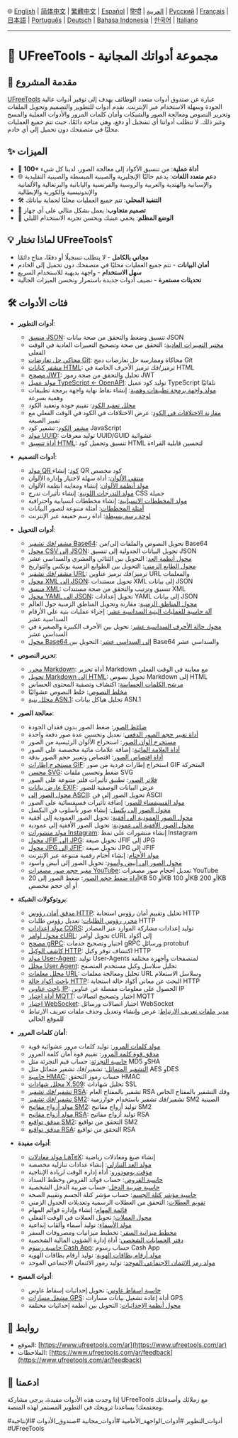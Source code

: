 🌐 [English](README.md) | [简体中文](README_zh-CN.md) | [繁體中文](README_zh-TW.md) | [Español](README_es.md) | [हिन्दी](README_hi.md) | [العربية](README_ar.md) | [Русский](README_ru.md) | [Français](README_fr.md) | [日本語](README_ja.md) | [Português](README_pt.md) | [Deutsch](README_de.md) | [Bahasa Indonesia](README_id.md) | [한국어](README_ko.md) | [Italiano](README_it.md)

---

# 🚀 UFreeTools - مجموعة أدواتك المجانية

## 📝 مقدمة المشروع

[UFreeTools](https://www.ufreetools.com/ar) عبارة عن صندوق أدوات متعدد الوظائف يهدف إلى توفير أدوات عالية الجودة وسهلة الاستخدام عبر الإنترنت. نقدم أدوات للتطوير والتصميم وتحويل الملفات وتحرير النصوص ومعالجة الصور والشبكات وأمان كلمات المرور والأدوات العملية والمسح وغير ذلك. لا تتطلب أدواتنا أي تسجيل أو دفع، وهي متاحة دائمًا، حيث تتم جميع العمليات محليًا في متصفحك دون تحميل إلى أي خادم.

## ✨ الميزات

- 🔧 **100+ أداة عملية**: من تنسيق الأكواد إلى معالجة الصور، لدينا كل شيء
- 🌐 **دعم متعدد اللغات**: يدعم حاليًا الإنجليزية والصينية المبسطة والصينية التقليدية والإسبانية والهندية والعربية والروسية والفرنسية واليابانية والبرتغالية والألمانية والإندونيسية والكورية والإيطالية
- 🛠️ **التنفيذ المحلي**: تتم جميع العمليات محليًا لحماية بياناتك
- 📱 **تصميم متجاوب**: يعمل بشكل مثالي على أي جهاز
- 🌙 **الوضع المظلم**: يحمي عينيك ويحسن تجربة الاستخدام الليلي

## 💡 لماذا تختار UFreeTools؟

- **مجاني بالكامل** - لا يتطلب تسجيلًا أو دفعًا، متاح دائمًا
- **أمان البيانات** - تتم جميع العمليات محليًا في متصفحك دون تحميل إلى الخادم
- **سهل الاستخدام** - واجهة بديهية للاستخدام السريع
- **تحديثات مستمرة** - نضيف أدوات جديدة باستمرار ونحسن الميزات الحالية

## 🛠️ فئات الأدوات

- **أدوات التطوير**:
  - [منسق JSON](https://www.ufreetools.com/ar/tool/json-formatter): تنسيق وضغط والتحقق من صحة بيانات JSON
  - [مختبر التعبيرات العادية](https://www.ufreetools.com/ar/tool/regex-tester): التحقق من صحة وتصحيح التعبيرات العادية في الوقت الفعلي
  - [محاكي حل تعارضات Git](https://www.ufreetools.com/ar/tool/git-conflict-resolver): محاكاة وممارسة حل تعارضات دمج Git
  - [مشفر كيانات HTML](https://www.ufreetools.com/ar/tool/html-entity-encoder): ترميز/فك ترميز الأحرف الخاصة في HTML
  - [مصحح JWT](https://www.ufreetools.com/ar/tool/jwt-debugger): تحليل والتحقق من صحة رموز JWT
  - [مولد عميل TypeScript ← OpenAPI](https://www.ufreetools.com/ar/tool/openapi-generator): توليد كود عميل TypeScript تلقائيًا
  - [مولد واجهة برمجة تطبيقات وهمية](https://www.ufreetools.com/ar/tool/mock-api-generator): إنشاء نقاط نهاية واجهة برمجة تطبيقات وهمية بسرعة
  - [محلل تعقيد الكود](https://www.ufreetools.com/ar/tool/code-complexity-analyzer): تقييم جودة وتعقيد الكود
  - [مقارنة الاختلافات في الكود](https://www.ufreetools.com/ar/tool/code-diff): عرض الاختلافات في الكود في الوقت الفعلي مع تمييز الصيغة
  - [مشفر الكود](https://www.ufreetools.com/ar/tool/code-obfuscator): تشفير كود JavaScript
  - [مولد UUID](https://www.ufreetools.com/ar/tool/uuid-generator): توليد معرفات UUID/GUID عشوائية
  - [أداة تنسيق HTML](https://www.ufreetools.com/ar/tool/html-formatter): تنسيق وتجميل كود HTML لتحسين قابلية القراءة

- **أدوات التصميم**:
  - [مولد QR كود](https://www.ufreetools.com/ar/tool/qr-code-generator): إنشاء QR كود مخصص
  - [منتقي الألوان](https://www.ufreetools.com/ar/tool/color-picker): أداة سهلة لاختيار وإدارة الألوان
  - [مولد أنظمة الألوان](https://www.ufreetools.com/ar/tool/color-scheme-generator): إنشاء ومعاينة أنظمة الألوان
  - [مولد التدرجات اللونية](https://www.ufreetools.com/ar/tool/gradient-generator): إنشاء تأثيرات تدرج CSS جميلة
  - [مولد المخططات الانسيابية](https://www.ufreetools.com/ar/tool/flowchart-generator): إنشاء مخططات انسيابية واحترافية
  - [أمثلة المخططات](https://www.ufreetools.com/ar/tool/diagram-examples): أمثلة متنوعة لتصور البيانات
  - [لوحة رسم بسيطة](https://www.ufreetools.com/ar/tool/simple-drawing-board): أداة رسم خفيفة عبر الإنترنت

- **أدوات التحويل**:
  - [مشفر/فك تشفير Base64](https://www.ufreetools.com/ar/tool/base64-encoder-decoder): تحويل النصوص والملفات إلى/من Base64
  - [محول CSV إلى JSON](https://www.ufreetools.com/ar/tool/csv-json-converter): تحويل البيانات الجدولية إلى تنسيق JSON
  - [محول أنظمة العد](https://www.ufreetools.com/ar/tool/number-converter): التحويل بين الثنائي والعشري والسداسي عشر
  - [محول الطابع الزمني](https://www.ufreetools.com/ar/tool/timestamp-converter): التحويل بين الطوابع الزمنية يونكس والتواريخ
  - [مشفر/فك تشفير URL](https://www.ufreetools.com/ar/tool/url-encode-decode): ترميز/فك ترميز عناوين URL والمعلمات
  - [محول XML إلى JSON](https://www.ufreetools.com/ar/tool/xml-json-converter): تحويل مستندات XML إلى بيانات JSON
  - [منسق XML](https://www.ufreetools.com/ar/tool/xml-formatter): تنسيق وترتيب والتحقق من صحة مستندات XML
  - [محول YAML إلى JSON](https://www.ufreetools.com/ar/tool/yaml-json-converter): تحويل إعدادات YAML إلى بيانات JSON
  - [محول المناطق الزمنية](https://www.ufreetools.com/ar/tool/timezone-converter): مقارنة وتحويل المناطق الزمنية حول العالم
  - [آلة حاسبة للعمليات البتية السداسية عشر](https://www.ufreetools.com/ar/tool/hex-bitwise-calculator): إجراء عمليات بتية على الأرقام السداسية عشر
  - [محول حالة الأحرف السداسية عشر](https://www.ufreetools.com/ar/tool/hex-case-converter): تحويل بين الأحرف الكبيرة والصغيرة في السداسي عشر
  - [محول Base64 إلى السداسي عشر](https://www.ufreetools.com/ar/tool/base64-hex-converter): التحويل بين Base64 والسداسي عشر

- **تحرير النصوص**:
  - [محرر Markdown](https://www.ufreetools.com/ar/tool/markdown-editor): أداة تحرير Markdown مع معاينة في الوقت الفعلي
  - [تحويل Markdown إلى HTML](https://www.ufreetools.com/ar/tool/markdown-to-html): تحويل نصوص Markdown إلى HTML
  - [مرشح الكلمات الحساسة](https://www.ufreetools.com/ar/tool/sensitive-word-filter): اكتشاف وتصفية المحتوى الحساس
  - [مخلط النصوص](https://www.ufreetools.com/ar/tool/text-shuffler): خلط النصوص عشوائيًا
  - [محلل بنية ASN.1](https://www.ufreetools.com/ar/tool/asn1-structure-parser): تحليل هياكل بيانات ASN.1

- **معالجة الصور**:
  - [ضاغط الصور](https://www.ufreetools.com/ar/tool/image-compressor): ضغط الصور بدون فقدان الجودة
  - [أداة تغيير حجم الصور الدفعي](https://www.ufreetools.com/ar/tool/image-batch-resizer): تعديل وتحسين عدة صور دفعة واحدة
  - [مستخرج ألوان الصور](https://www.ufreetools.com/ar/tool/image-color-extractor): استخراج الألوان الرئيسية من الصور
  - [أداة العلامة المائية](https://www.ufreetools.com/ar/tool/image-watermark): إضافة علامات مائية مخصصة على الصور
  - [أداة اقتصاص الصور](https://www.ufreetools.com/ar/tool/image-cropper): اقتصاص وتغيير حجم الصور بدقة
  - [مستخرج إطارات GIF](https://www.ufreetools.com/ar/tool/gif-frame-extractor): استخراج إطارات فردية من صور GIF المتحركة
  - [محسن SVG](https://www.ufreetools.com/ar/tool/svg-optimizer): ضغط وتحسين ملفات SVG
  - [فلاتر الصور](https://www.ufreetools.com/ar/tool/image-filters): تطبيق تأثيرات فلتر متنوعة على الصور
  - [عارض بيانات EXIF](https://www.ufreetools.com/ar/tool/image-exif-viewer): عرض البيانات الوصفية للصور
  - [محول الصور إلى ASCII](https://www.ufreetools.com/ar/tool/image-to-ascii): تحويل الصور إلى فن ASCII
  - [مولد الفسيفساء للصور](https://www.ufreetools.com/ar/tool/image-mosaic-generator): إضافة تأثيرات فسيفسائية على الصور
  - [محول الصور إلى بكسل](https://www.ufreetools.com/ar/tool/image-pixelator): إنشاء صور بأسلوب فن البكسل
  - [محول الصور العمودية إلى أفقية](https://www.ufreetools.com/ar/tool/vertical-to-horizontal-image): تحويل الصور العمودية إلى أفقية
  - [محول الصور الأفقية إلى عمودية](https://www.ufreetools.com/ar/tool/horizontal-to-vertical-image): تحويل الصور الأفقية إلى عمودية
  - [مولد منشورات Instagram](https://www.ufreetools.com/ar/tool/instagram-post-generator): إنشاء منشورات على نمط Instagram
  - [محول JFIF إلى JPG](https://www.ufreetools.com/ar/tool/jfif-to-jpg-converter): تحويل صيغة JFIF إلى JPG
  - [محول JPG إلى JFIF](https://www.ufreetools.com/ar/tool/jpg-to-jfif-converter): تحويل صيغة JPG إلى JFIF
  - [مولد الأختام](https://www.ufreetools.com/ar/tool/seal-generator): إنشاء أختام رقمية متنوعة عبر الإنترنت
  - [محول الصور إلى أبيض وأسود](https://www.ufreetools.com/ar/tool/black-white-image-converter): تحويل الصور إلى أبيض وأسود
  - [مغير حجم صور مصغرات YouTube](https://www.ufreetools.com/ar/tool/youtube-thumbnail-resizer): تعديل أحجام صور مصغرات YouTube
  - [أداة ضغط حجم الصور](https://www.ufreetools.com/ar/tool/reduce-image-size-in-kb-mb): ضغط الصور إلى 20KB أو 50KB أو 100KB أو 200KB أو أي حجم مخصص

- **بروتوكولات الشبكة**:
  - [مدقق أمان رؤوس HTTP](https://www.ufreetools.com/ar/tool/http-header-security-checker): تحليل وتقييم أمان رؤوس استجابة HTTP
  - [محرر رؤوس الطلبات](https://www.ufreetools.com/ar/tool/request-header-editor): تعديل رؤوس طلبات HTTP
  - [مولد إعدادات CORS](https://www.ufreetools.com/ar/tool/cors-generator): توليد إعدادات مشاركة الموارد عبر المصادر
  - [محول أوامر cURL](https://www.ufreetools.com/ar/tool/curl-converter): تحويل أوامر cURL إلى أكواد
  - [مصحح gRPC](https://www.ufreetools.com/ar/tool/grpc-debugger): اختبار وتصحيح خدمات gRPC ورسائل protobuf
  - [كاشف الوكيل HTTP](https://www.ufreetools.com/ar/tool/http-proxy-detector): اكتشاف توفر وكيل HTTP
  - [مولد User-Agent](https://www.ufreetools.com/ar/tool/user-agent-generator): توليد User-Agents لمتصفحات وأجهزة مختلفة
  - [محلل User Agent](https://www.ufreetools.com/ar/tool/user-agent-parser): تحليل سلاسل وكيل مستخدم المتصفح
  - [محلل معلمات URL](https://www.ufreetools.com/ar/tool/url-params-parser): تحليل ومعالجة معلمات URL وسلاسل الاستعلام
  - [باحث أكواد حالة HTTP](https://www.ufreetools.com/ar/tool/http-status-code-lookup): البحث عن معاني أكواد حالة استجابة HTTP
  - [باحث عناوين IP](https://www.ufreetools.com/ar/tool/ip-lookup): الحصول على معلومات مفصلة عن عناوين IP
  - [أداة اختبار MQTT](https://www.ufreetools.com/ar/tool/mqtt-tester): اختبار وتصحيح اتصالات MQTT
  - [اختبار WebSocket](https://www.ufreetools.com/ar/tool/websocket-tester): اختبار اتصالات ورسائل WebSocket
  - [مدير ملفات تعريف الارتباط](https://www.ufreetools.com/ar/tool/cookie-manager): عرض وإنشاء وتعديل وحذف ملفات تعريف الارتباط للموقع الحالي

- **أمان كلمات المرور**:
  - [مولد كلمات المرور](https://www.ufreetools.com/ar/tool/password-generator): توليد كلمات مرور عشوائية قوية
  - [مدقق قوة كلمة المرور](https://www.ufreetools.com/ar/tool/password-strength-checker): تقييم قوة أمان كلمة المرور
  - [حاسبة التجزئة](https://www.ufreetools.com/ar/tool/hash-calculator): حساب قيم التجزئة مثل MD5 وSHA
  - [التشفير المتماثل](https://www.ufreetools.com/ar/tool/symmetric-crypto): تشفير/فك تشفير متماثل مثل AES وDES
  - [حاسبة HMAC](https://www.ufreetools.com/ar/tool/hmac-calculator): حساب رموز التحقق HMAC
  - [محلل شهادات X.509](https://www.ufreetools.com/ar/tool/x509-certificate-parser): تحليل شهادات SSL
  - [تشفير/فك تشفير RSA](https://www.ufreetools.com/ar/tool/rsa-encryption-decryption): تشفير بالمفتاح العام RSA وفك التشفير بالمفتاح الخاص
  - [تشفير/فك تشفير SM2](https://www.ufreetools.com/ar/tool/sm2-encryption-decryption): تشفير/فك تشفير باستخدام خوارزمية SM2 الصينية
  - [مولد أزواج مفاتيح SM2](https://www.ufreetools.com/ar/tool/sm2-key-pair-generator): توليد أزواج مفاتيح SM2
  - [مولد أزواج مفاتيح RSA](https://www.ufreetools.com/ar/tool/rsa-key-pair-generator): توليد أزواج مفاتيح RSA
  - [مدقق تواقيع SM2](https://www.ufreetools.com/ar/tool/sm2-signature-verifier): التحقق من تواقيع SM2
  - [مدقق تواقيع RSA](https://www.ufreetools.com/ar/tool/rsa-signature-verifier): التحقق من تواقيع RSA

- **أدوات مفيدة**:
  - [مولد معادلات LaTeX](https://www.ufreetools.com/ar/tool/latex-equation-generator): إنشاء صيغ ومعادلات رياضية
  - [مولد العد التنازلي](https://www.ufreetools.com/ar/tool/countdown-generator): إنشاء عدادات تنازلية مخصصة
  - [مؤقت بومودورو](https://www.ufreetools.com/ar/tool/pomodoro-timer): أداة إدارة الوقت لزيادة الإنتاجية
  - [حاسبة القروض](https://www.ufreetools.com/ar/tool/loan-calculator): حساب فوائد القروض وخطط السداد
  - [حاسبة ضريبة الدخل](https://www.ufreetools.com/ar/tool/income-tax-calculator): حساب ضريبة الدخل الشخصية
  - [حاسبة مؤشر كتلة الجسم](https://www.ufreetools.com/ar/tool/bmi-calculator): حساب مؤشر كتلة الجسم وتقييم الصحة
  - [تقويم العطلات](https://www.ufreetools.com/ar/tool/holiday-calendar): التحقق من العطلات الرسمية وتعديلات الجدول الزمني
  - [قائمة المهام](https://www.ufreetools.com/ar/tool/todo-list): إنشاء وإدارة قوائم المهام
  - [محول العملات](https://www.ufreetools.com/ar/tool/currency-converter): تحويل العملات في الوقت الفعلي
  - [مولد الأسماء](https://www.ufreetools.com/ar/tool/name-generator): توليد أسماء وألقاب إبداعية
  - [مخطط ميزانية السفر](https://www.ufreetools.com/ar/tool/travel-budget-planner): تخطيط ميزانيات ومصروفات السفر
  - [دفتر الحسابات الشخصي](https://www.ufreetools.com/ar/tool/personal-account-book): أداة إدارة الشؤون المالية الشخصية
  - [حاسبة رسوم Cash App](https://www.ufreetools.com/ar/tool/cash-app-fee-calculator): حساب رسوم Cash App
  - [مولد أرقام بطاقات الهوية](https://www.ufreetools.com/ar/tool/id-card-number-generator): توليد أرقام بطاقات الهوية
  - [مولد رمز الائتمان الاجتماعي الموحد](https://www.ufreetools.com/ar/tool/unified-social-credit-code-generator): توليد رموز الائتمان الاجتماعي الموحد

- **أدوات المسح**:
  - [حاسبة إسقاط غاوس](https://www.ufreetools.com/ar/tool/gauss-projection-calculator): تحويل إحداثيات إسقاط غاوس
  - [مشغل مسارات GPS](https://www.ufreetools.com/ar/tool/gps-track-replay): أداة إعادة تشغيل بيانات مسارات GPS
  - [محول أنظمة الإحداثيات](https://www.ufreetools.com/ar/tool/coordinate-system-converter): التحويل بين أنظمة إحداثيات مختلفة

## 🔗 روابط

- الموقع: [https://www.ufreetools.com/ar](https://www.ufreetools.com/ar)
- الملاحظات: [https://www.ufreetools.com/ar/feedback](https://www.ufreetools.com/ar/feedback)

## 🙏 ادعمنا

إذا وجدت هذه الأدوات مفيدة، يرجى مشاركة UFreeTools مع زملائك وأصدقائك ومجتمعك! يساعدنا ترويجك في التطوير المستمر لهذه المنصة.

#أدوات_التطوير #أدوات_الواجهة_الأمامية #أدوات_مجانية #صندوق_الأدوات #الإنتاجية #UFreeTools